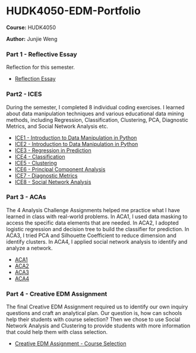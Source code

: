 # HUDK4050-EDM-Portfolio

**Course:** HUDK4050

**Author:** Junjie Weng

### Part 1 - Reflective Essay

Reflection for this semester.

* [Reflection Essay](https://github.com/wendyweng0509/HUDK4050_EDM_Portfolio/blob/main/Reflective%20Essay/4050%20Reflection.pdf)

### Part2 - ICES

During the semester, I completed 8 individual coding exercises. I learned about data manipulation techniques and various educational data mining methods, including Regression, Classification, Clustering, PCA, Diagnostic Metrics, and Social Network Analysis etc.


* [ICE1 - Introduction to Data Manipulation in Python](https://github.com/wendyweng0509/HUDK4050_EDM_Portfolio/blob/main/ICE/ICE1.ipynb)
* [ICE2 - Introduction to Data Manipulation in Python](https://github.com/wendyweng0509/HUDK4050_EDM_Portfolio/blob/main/ICE/ICE2.ipynb)
* [ICE3 - Regression in Prediction](https://github.com/wendyweng0509/HUDK4050_EDM_Portfolio/blob/main/ICE/ICE3.ipynb)
* [ICE4 - Classification](https://github.com/wendyweng0509/HUDK4050_EDM_Portfolio/blob/main/ICE/ICE4.ipynb)
* [ICE5 - Clustering](https://github.com/wendyweng0509/HUDK4050_EDM_Portfolio/blob/main/ICE/ICE5.ipynb)
* [ICE6 - Principal Component Analysis](https://github.com/wendyweng0509/HUDK4050_EDM_Portfolio/blob/main/ICE/ICE6.ipynb)
* [ICE7 - Diagnostic Metrics](https://github.com/wendyweng0509/HUDK4050_EDM_Portfolio/blob/main/ICE//ICE7.ipynb)
* [ICE8 - Social Network Analysis](https://github.com/wendyweng0509/HUDK4050_EDM_Portfolio/blob/main/ICE/ICE8.ipynb)

### Part 3 - ACAs

The 4 Analysis Challenge Assignments helped me practice what I have learned in class with real-world problems. In ACA1, I used data masking to access the specific data elements that are needed. In ACA2, I adopted logistic regression and decision tree to build the classifier for prediction. In ACA3, I tried PCA and Silhouette Coefficient to reduce dimension and identify clusters. In ACA4, I applied social network analysis to identify and analyze a network.

* [ACA1](https://github.com/wendyweng0509/HUDK4050_EDM_Portfolio/blob/main/ACA/ACA1.ipynb)
* [ACA2](https://github.com/wendyweng0509/HUDK4050_EDM_Portfolio/blob/main/ACA/ACA2.ipynb)
* [ACA3](https://github.com/wendyweng0509/HUDK4050_EDM_Portfolio/blob/main/ACA/ACA3.ipynb)
* [ACA4](https://github.com/wendyweng0509/HUDK4050_EDM_Portfolio/blob/main/ACA/ACA4.ipynb)

### Part 4 - Creative EDM Assignment

The final Creative EDM Assignment required us to identify our own inquiry questions and craft an analytical plan. Our question is, how can schools help their students with course selection? Then we chose to use Social Network Analysis and Clustering to provide students with more information that could help them with class selection.

* [Creative EDM Assignment - Course Selection](https://github.com/wendyweng0509/HUDK4050_EDM_Portfolio/blob/main/Creative%20EDM%20Assignment/Creative%20EDM%20Assignment%20-%20Courses%20Selection.pdf)
